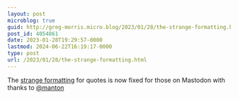 ```yaml
---
layout: post
microblog: true
guid: http://greg-morris.micro.blog/2023/01/28/the-strange-formatting.html
post_id: 4054861
date: 2023-01-28T19:29:57-0000
lastmod: 2024-06-22T16:19:17-0000
type: post
url: /2023/01/28/the-strange-formatting.html
---
```

The [strange formatting](https://social.lol/@greg@gr36.com/109744550941104751) for quotes is now fixed for those on Mastodon with thanks to [@manton](https://micro.blog/manton)
